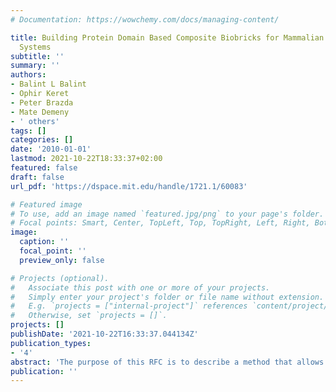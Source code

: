 ```yaml
---
# Documentation: https://wowchemy.com/docs/managing-content/

title: Building Protein Domain Based Composite Biobricks for Mammalian Expression
  Systems
subtitle: ''
summary: ''
authors:
- Balint L Balint
- Ophir Keret
- Peter Brazda
- Mate Demeny
- ' others'
tags: []
categories: []
date: '2010-01-01'
lastmod: 2021-10-22T18:33:37+02:00
featured: false
draft: false
url_pdf: 'https://dspace.mit.edu/handle/1721.1/60083'

# Featured image
# To use, add an image named `featured.jpg/png` to your page's folder.
# Focal points: Smart, Center, TopLeft, Top, TopRight, Left, Right, BottomLeft, Bottom, BottomRight.
image:
  caption: ''
  focal_point: ''
  preview_only: false

# Projects (optional).
#   Associate this post with one or more of your projects.
#   Simply enter your project's folder or file name without extension.
#   E.g. `projects = ["internal-project"]` references `content/project/deep-learning/index.md`.
#   Otherwise, set `projects = []`.
projects: []
publishDate: '2021-10-22T16:33:37.044134Z'
publication_types:
- '4'
abstract: 'The purpose of this RFC is to describe a method that allows the design of protein domain based parts, starting with gene centered information and translate these informations into BBF RFC 25 compatible part. The method is designed to be used in mammalian expression systems.'
publication: ''
---
```

